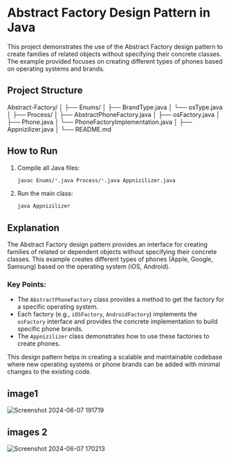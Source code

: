 # Abstract Factory Design Pattern in Java

This project demonstrates the use of the Abstract Factory design pattern to create families of related objects without specifying their concrete classes. The example provided focuses on creating different types of phones based on operating systems and brands.

## Project Structure

Abstract-Factory/
│
├── Enums/
│ ├── BrandType.java
│ └── osType.java
│
├── Process/
│ ├── AbstractPhoneFactory.java
│ ├── osFactory.java
│ ├── Phone.java
│ └── PhoneFactoryImplementation.java
│
├── Appnizilizer.java
│
└── README.md



## How to Run

1. Compile all Java files:
    ```bash
    javac Enums/*.java Process/*.java Appnizilizer.java
    ```

2. Run the main class:
    ```bash
    java Appnizilizer
    ```

## Explanation

The Abstract Factory design pattern provides an interface for creating families of related or dependent objects without specifying their concrete classes. This example creates different types of phones (Apple, Google, Samsung) based on the operating system (iOS, Android).

### Key Points:
- The `AbstractPhoneFactory` class provides a method to get the factory for a specific operating system.
- Each factory (e.g., `iOSFactory`, `AndroidFactory`) implements the `osFactory` interface and provides the concrete implementation to build specific phone brands.
- The `Appnizilizer` class demonstrates how to use these factories to create phones.

This design pattern helps in creating a scalable and maintainable codebase where new operating systems or phone brands can be added with minimal changes to the existing code.


## image1 


![Screenshot 2024-06-07 191719](https://github.com/Ran-som/Abstract-Factory/assets/108582011/df210668-2314-48d6-bef4-75cd101cb889)

## images 2
![Screenshot 2024-06-07 170213](https://github.com/Ran-som/Abstract-Factory/assets/108582011/22d11702-1a65-4313-a89c-4e575c878f78)
